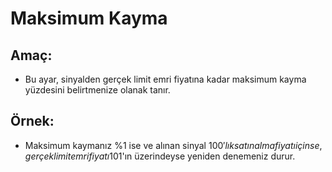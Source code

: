# **Maksimum Kayma**

## Amaç: 

- Bu ayar, sinyalden gerçek limit emri fiyatına kadar maksimum kayma yüzdesini belirtmenize olanak tanır.

## Örnek:

- Maksimum kaymanız %1 ise ve alınan sinyal 100$'lık satın alma fiyatı içinse, gerçek limit emri fiyatı 101$'ın üzerindeyse yeniden denemeniz durur.

